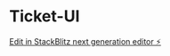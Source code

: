 # Ticket-UI

[Edit in StackBlitz next generation editor ⚡️](https://stackblitz.com/~/github.com/Hayyanshaikh/Ticket-UI)